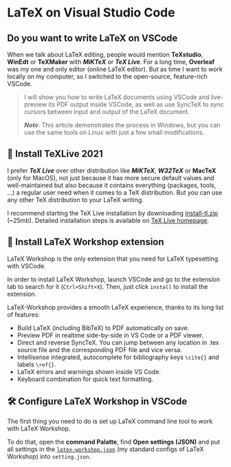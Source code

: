# LaTeX on Visual Studio Code

## Do you want to write LaTeX on VSCode

When we talk about LaTeX editing, people would mention **TeXstudio**, **WinEdt** or **TeXMaker** with ***MiKTeX*** or ***TeX Live***. For a long time, **Overleaf** was my one and only editor (online LaTeX editor). But as time I want to work locally on my computer, so I switched to the open-source, feature-rich VSCode.

> I  will show you how to write LaTeX documents using VSCode and live-preview its PDF output inside VSCode, as well as use SyncTeX to sync cursors between input and output of the LaTeX document.
>
> ***Note***: This article demonstrates the process in Windows, but you can use the same tools on Linux with just a few small modifications.

## 🎯 Install TeXLive 2021

I prefer ***TeX Live*** over other distribution like ***MiKTeX***, ***W32TeX*** or **MacTeX** (only for MacOS), not just because it has more secure default values and well-maintained but also because it contains everything (packages, tools, ...) a regular user need when it comes to a TeX distribution. But you can use any other TeX distribution to your LaTeX writing.

I recommend starting the TeX Live installation by downloading [install-tl.zip](https://tug.org/texlive/acquire-netinstall.html) (~25mb). Detailed installation steps is available on [TeX Live homepage](https://tug.org/texlive/).

## 🎯 Install LaTeX Workshop extension

LaTeX Workshop is the only extension that you need for LaTeX typesetting with VSCode.

In order to install LaTeX Workshop, launch VSCode and go to the extension tab to search for it (`Ctrl+Shift+X`). Then, just click `install` to install the extension.

LaTeX-Workshop provides a smooth LaTeX experience, thanks to its long list of features:

- Build LaTeX (including BibTeX) to PDF automatically on save.
- Preview PDF in realtime side-by-side in VS Code or a PDF viewer.
- Direct and reverse SyncTeX. You can jump between any location in .tex source file and the corresponding PDF file and vice versa.
- Intellisense integrated, autocomplete for bibliography keys `\cite{}` and labels `\ref{}`.
- LaTeX errors and warnings shown inside VS Code.
- Keyboard combination for quick text formatting.

## 🛠️ Configure LaTeX Workshop in VSCode

The first thing you need to do is set up LaTeX command line tool to work with LaTeX Workshop.

To do that, open the **command Palatte**, find **Open settings (JSON)** and put all settings in the [`latex-workshop.json`](latex-workshop.json) (my standard configs of LaTeX Workshop) into `setting.json`.
